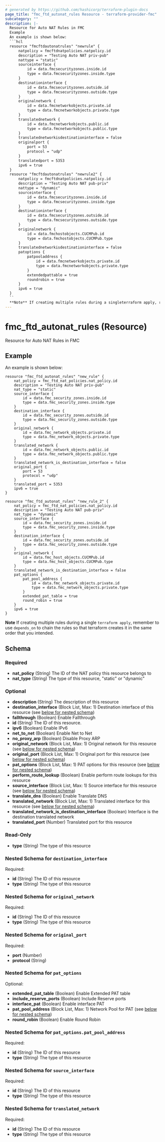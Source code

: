 ```yaml
---
# generated by https://github.com/hashicorp/terraform-plugin-docs
page_title: "fmc_ftd_autonat_rules Resource - terraform-provider-fmc"
subcategory: ""
description: |-
  Resource for Auto NAT Rules in FMC
  Example
  An example is shown below:
  ```hcl
  resource "fmcftdautonatrules" "newrule" {
      natpolicy = fmcftdnatpolicies.natpolicy.id
      description = "Testing Auto NAT priv-pub"
      nattype = "static"
      sourceinterface {
          id = data.fmcsecurityzones.inside.id
          type = data.fmcsecurityzones.inside.type
      }
      destinationinterface {
          id = data.fmcsecurityzones.outside.id
          type = data.fmcsecurityzones.outside.type
      }
      originalnetwork {
          id = data.fmcnetworkobjects.private.id
          type = data.fmcnetworkobjects.private.type
      }
      translatednetwork {
          id = data.fmcnetworkobjects.public.id
          type = data.fmcnetworkobjects.public.type
      }
      translatednetworkisdestinationinterface = false
      originalport {
          port = 53
          protocol = "udp"
      }
      translatedport = 5353
      ipv6 = true
  }
  resource "fmcftdautonatrules" "newrule2" {
      natpolicy = fmcftdnatpolicies.natpolicy.id
      description = "Testing Auto NAT pub-priv"
      nattype = "dynamic"
      sourceinterface {
          id = data.fmcsecurityzones.inside.id
          type = data.fmcsecurityzones.inside.type
      }
      destinationinterface {
          id = data.fmcsecurityzones.outside.id
          type = data.fmcsecurityzones.outside.type
      }
      originalnetwork {
          id = data.fmchostobjects.CUCMPub.id
          type = data.fmchostobjects.CUCMPub.type
      }
      translatednetworkisdestinationinterface = false
      patoptions {
          patpooladdress {
              id = data.fmcnetworkobjects.private.id
              type = data.fmcnetworkobjects.private.type
          }
          extendedpattable = true
          roundrobin = true
      }
      ipv6 = true
  }
  ``
  **Note** If creating multiple rules during a singleterraform apply, remember to usedepends_on` to chain the rules so that terraform creates it in the same order that you intended.
---
```


# fmc_ftd_autonat_rules (Resource)

Resource for Auto NAT Rules in FMC

## Example
An example is shown below: 
```hcl
resource "fmc_ftd_autonat_rules" "new_rule" {
    nat_policy = fmc_ftd_nat_policies.nat_policy.id
    description = "Testing Auto NAT priv-pub"
    nat_type = "static"
    source_interface {
        id = data.fmc_security_zones.inside.id
        type = data.fmc_security_zones.inside.type
    }
    destination_interface {
        id = data.fmc_security_zones.outside.id
        type = data.fmc_security_zones.outside.type
    }
    original_network {
        id = data.fmc_network_objects.private.id
        type = data.fmc_network_objects.private.type
    }
    translated_network {
        id = data.fmc_network_objects.public.id
        type = data.fmc_network_objects.public.type
    }
    translated_network_is_destination_interface = false
    original_port {
        port = 53
        protocol = "udp"
    }
    translated_port = 5353
    ipv6 = true
}

resource "fmc_ftd_autonat_rules" "new_rule_2" {
    nat_policy = fmc_ftd_nat_policies.nat_policy.id
    description = "Testing Auto NAT pub-priv"
    nat_type = "dynamic"
    source_interface {
        id = data.fmc_security_zones.inside.id
        type = data.fmc_security_zones.inside.type
    }
    destination_interface {
        id = data.fmc_security_zones.outside.id
        type = data.fmc_security_zones.outside.type
    }
    original_network {
        id = data.fmc_host_objects.CUCMPub.id
        type = data.fmc_host_objects.CUCMPub.type
    }
    translated_network_is_destination_interface = false
    pat_options {
        pat_pool_address {
            id = data.fmc_network_objects.private.id
            type = data.fmc_network_objects.private.type
        }
        extended_pat_table = true
        round_robin = true
    }
    ipv6 = true
}
```
**Note** If creating multiple rules during a single `terraform apply`, remember to use `depends_on` to chain the rules so that terraform creates it in the same order that you intended.



<!-- schema generated by tfplugindocs -->
## Schema

### Required

- **nat_policy** (String) The ID of the NAT policy this resource belongs to
- **nat_type** (String) The type of this resource, "static" or "dynamic"

### Optional

- **description** (String) The description of this resource
- **destination_interface** (Block List, Max: 1) Destination interface of this resource (see [below for nested schema](#nestedblock--destination_interface))
- **fallthrough** (Boolean) Enable Fallthrough
- **id** (String) The ID of this resource.
- **ipv6** (Boolean) Enable IPv6
- **net_to_net** (Boolean) Enable Net to Net
- **no_proxy_arp** (Boolean) Disable Proxy ARP
- **original_network** (Block List, Max: 1) Original network for this resource (see [below for nested schema](#nestedblock--original_network))
- **original_port** (Block List, Max: 1) Original port for this resource (see [below for nested schema](#nestedblock--original_port))
- **pat_options** (Block List, Max: 1) PAT options for this resource (see [below for nested schema](#nestedblock--pat_options))
- **perform_route_lookup** (Boolean) Enable perform route lookups for this resource
- **source_interface** (Block List, Max: 1) Source interface for this resource (see [below for nested schema](#nestedblock--source_interface))
- **translate_dns** (Boolean) Enable Translate DNS
- **translated_network** (Block List, Max: 1) Translated interface for this resource (see [below for nested schema](#nestedblock--translated_network))
- **translated_network_is_destination_interface** (Boolean) Interface is the destination translated network
- **translated_port** (Number) Translated port for this resource

### Read-Only

- **type** (String) The type of this resource

<a id="nestedblock--destination_interface"></a>
### Nested Schema for `destination_interface`

Required:

- **id** (String) The ID of this resource
- **type** (String) The type of this resource


<a id="nestedblock--original_network"></a>
### Nested Schema for `original_network`

Required:

- **id** (String) The ID of this resource
- **type** (String) The type of this resource


<a id="nestedblock--original_port"></a>
### Nested Schema for `original_port`

Required:

- **port** (Number)
- **protocol** (String)


<a id="nestedblock--pat_options"></a>
### Nested Schema for `pat_options`

Optional:

- **extended_pat_table** (Boolean) Enable Extended PAT table
- **include_reserve_ports** (Boolean) Include Reserve ports
- **interface_pat** (Boolean) Enable interface PAT
- **pat_pool_address** (Block List, Max: 1) Network Pool for PAT (see [below for nested schema](#nestedblock--pat_options--pat_pool_address))
- **round_robin** (Boolean) Enable Round Robin

<a id="nestedblock--pat_options--pat_pool_address"></a>
### Nested Schema for `pat_options.pat_pool_address`

Required:

- **id** (String) The ID of this resource
- **type** (String) The type of this resource



<a id="nestedblock--source_interface"></a>
### Nested Schema for `source_interface`

Required:

- **id** (String) The ID of this resource
- **type** (String) The type of this resource


<a id="nestedblock--translated_network"></a>
### Nested Schema for `translated_network`

Required:

- **id** (String) The ID of this resource
- **type** (String) The type of this resource


